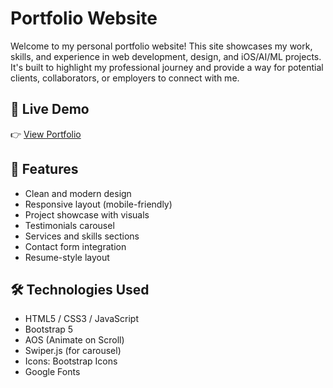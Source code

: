 # Portfolio Website

Welcome to my personal portfolio website! This site showcases my work, skills, and experience in web development, design, and iOS/AI/ML projects. It's built to highlight my professional journey and provide a way for potential clients, collaborators, or employers to connect with me.

## 🔗 Live Demo

👉 [View Portfolio](https://your-portfolio-link.com)

## 📌 Features

- Clean and modern design
- Responsive layout (mobile-friendly)
- Project showcase with visuals
- Testimonials carousel
- Services and skills sections
- Contact form integration
- Resume-style layout

## 🛠️ Technologies Used

- HTML5 / CSS3 / JavaScript
- Bootstrap 5
- AOS (Animate on Scroll)
- Swiper.js (for carousel)
- Icons: Bootstrap Icons
- Google Fonts
